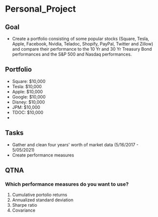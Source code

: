 # Personal_Project

## Goal
* Create a portfolio consisting of some popular stocks (Square, Tesla, Apple, Facebook, Nvidia, Teladoc, Shopify, PayPal, Twitter and Zillow) and compare their performance to the 10 Yr and 30 Yr Treasury Bond performances and the S&P 500 and Nasdaq performances. 

## Portfolio
* Square: $10,000
* Tesla: $10,000
* Apple: $10,000
* Google: $10,000
* Disney: $10,000
* JPM: $10,000
* TDOC: $10,000
* 

## Tasks
* Gather and clean four years' worth of market data (5/16/2017 - 5/05/2021)
* Create performance measures

## QTNA
### Which performance measures do you want to use?
1) Cumulative portolio returns
2) Annualized standard deviation
3) Sharpe ratio
4) Covariance
